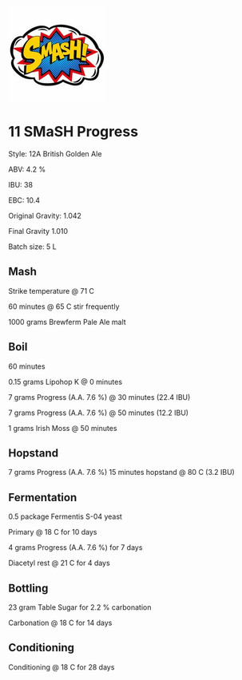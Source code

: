 ![logo](./11_SMaSH_Progress.jpeg)

# 11 SMaSH Progress

Style: 12A British Golden Ale

ABV: 4.2 %

IBU: 38

EBC: 10.4

Original Gravity: 1.042

Final Gravity 1.010

Batch size: 5 L

## Mash

Strike temperature @ 71 C

60 minutes @ 65 C stir frequently

1000 grams Brewferm Pale Ale malt

## Boil

60 minutes

0.15 grams Lipohop K @ 0 minutes

7 grams Progress (A.A. 7.6 %) @ 30 minutes (22.4 IBU)

7 grams Progress (A.A. 7.6 %) @ 50 minutes (12.2 IBU)

1 grams Irish Moss @ 50 minutes

## Hopstand

7 grams Progress (A.A. 7.6 %) 15 minutes hopstand @ 80 C (3.2 IBU)

## Fermentation

0.5 package Fermentis S-04 yeast

Primary @ 18 C for 10 days

4 grams Progress (A.A. 7.6 %) for 7 days

Diacetyl rest @ 21 C for 4 days

## Bottling

23 gram Table Sugar for 2.2 % carbonation

Carbonation @ 18 C for 14 days

## Conditioning

Conditioning @ 18 C for 28 days
